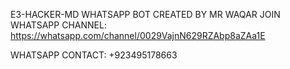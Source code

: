 E3-HACKER-MD WHATSAPP BOT
CREATED BY MR WAQAR
JOIN WHATSAPP CHANNEL:
https://whatsapp.com/channel/0029VajnN629RZAbp8aZAa1E



WHATSAPP CONTACT:
+923495178663
